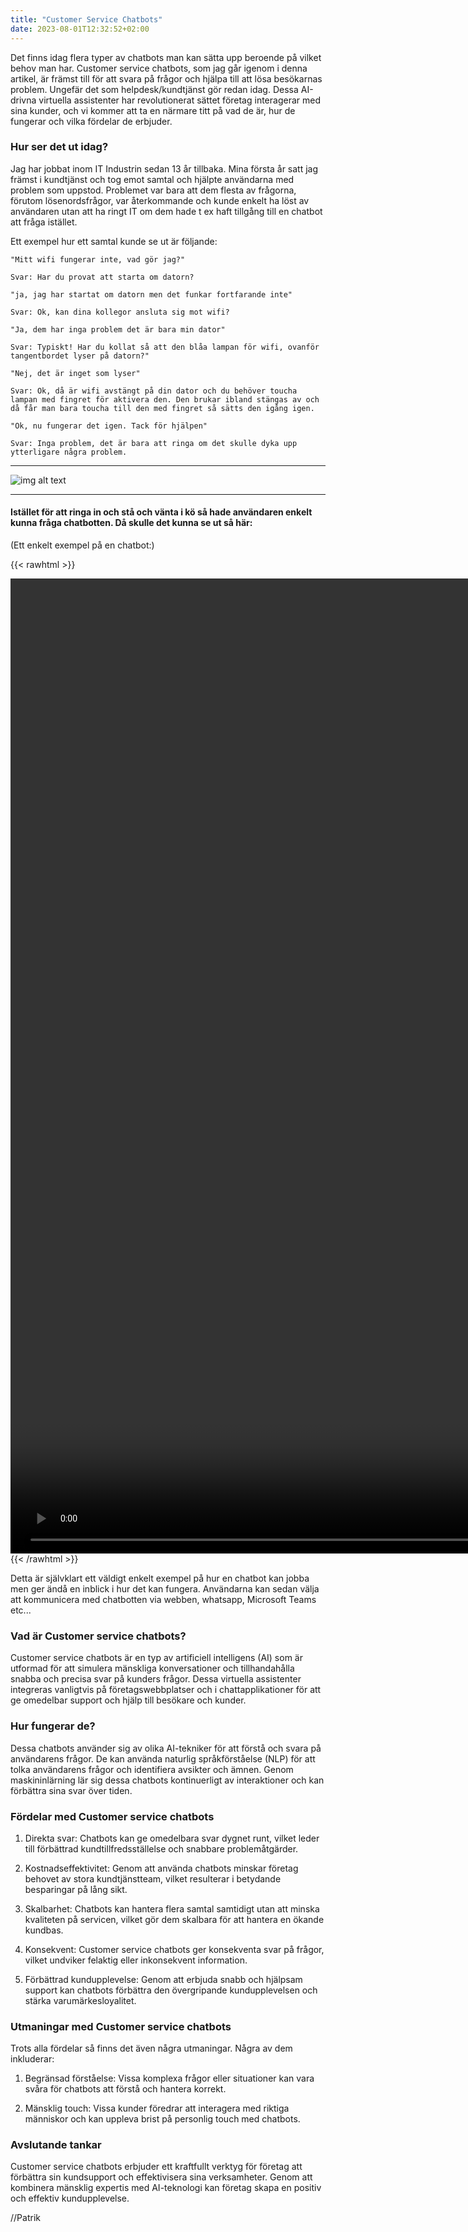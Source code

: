 ```yaml
---
title: "Customer Service Chatbots"
date: 2023-08-01T12:32:52+02:00
---
```


Det finns idag flera typer av chatbots man kan sätta upp beroende på vilket behov man har. Customer service chatbots, som jag går igenom i denna artikel, är främst till för att svara på frågor och hjälpa till att lösa besökarnas problem. Ungefär det som helpdesk/kundtjänst gör redan idag. Dessa AI-drivna virtuella assistenter har revolutionerat sättet företag interagerar med sina kunder, och vi kommer att ta en närmare titt på vad de är, hur de fungerar och vilka fördelar de erbjuder.

### Hur ser det ut idag?

Jag har jobbat inom IT Industrin sedan 13 år tillbaka. Mina första år satt jag främst i kundtjänst och tog emot samtal och hjälpte användarna med problem som uppstod. Problemet var bara att dem flesta av frågorna, förutom lösenordsfrågor, var återkommande och kunde enkelt ha löst av användaren utan att ha ringt IT om dem hade t ex haft tillgång till en chatbot att fråga istället.

Ett exempel hur ett samtal kunde se ut är följande: 

```  
"Mitt wifi fungerar inte, vad gör jag?" 

Svar: Har du provat att starta om datorn?

"ja, jag har startat om datorn men det funkar fortfarande inte"

Svar: Ok, kan dina kollegor ansluta sig mot wifi?

"Ja, dem har inga problem det är bara min dator"

Svar: Typiskt! Har du kollat så att den blåa lampan för wifi, ovanför tangentbordet lyser på datorn?"

"Nej, det är inget som lyser"

Svar: Ok, då är wifi avstängt på din dator och du behöver toucha lampan med fingret för aktivera den. Den brukar ibland stängas av och då får man bara toucha till den med fingret så sätts den igång igen.

"Ok, nu fungerar det igen. Tack för hjälpen"

Svar: Inga problem, det är bara att ringa om det skulle dyka upp ytterligare några problem.

```

----------------------



![img alt text](/images/teacher1.jpg)


---------------------

#### Istället för att ringa in och stå och vänta i kö så hade användaren enkelt kunna fråga chatbotten. Då skulle det kunna se ut så här:

 (Ett enkelt exempel på en chatbot:)

{{< rawhtml >}} 

<center>
<video height=40% controls>
    <source src="/videos/customerservicechatbotex.mp4" type="video/mp4">
    Your browser does not support the video tag.  
</video>
</center>
{{< /rawhtml >}}


Detta är självklart ett väldigt enkelt exempel på hur en chatbot kan jobba men ger ändå en inblick i hur det kan fungera. Användarna kan sedan välja att kommunicera med chatbotten via webben, whatsapp, Microsoft Teams etc...

### Vad är Customer service chatbots?

Customer service chatbots är en typ av artificiell intelligens (AI) som är utformad för att simulera mänskliga konversationer och tillhandahålla snabba och precisa svar på kunders frågor. Dessa virtuella assistenter integreras vanligtvis på företagswebbplatser och i chattapplikationer för att ge omedelbar support och hjälp till besökare och kunder.

### Hur fungerar de?

Dessa chatbots använder sig av olika AI-tekniker för att förstå och svara på användarens frågor. De kan använda naturlig språkförståelse (NLP) för att tolka användarens frågor och identifiera avsikter och ämnen. Genom maskininlärning lär sig dessa chatbots kontinuerligt av interaktioner och kan förbättra sina svar över tiden.


### Fördelar med Customer service chatbots

1. Direkta svar: Chatbots kan ge omedelbara svar dygnet runt, vilket leder till förbättrad kundtillfredsställelse och snabbare problemåtgärder.
    
2. Kostnadseffektivitet: Genom att använda chatbots minskar företag behovet av stora kundtjänstteam, vilket resulterar i betydande besparingar på lång sikt.
    
3. Skalbarhet: Chatbots kan hantera flera samtal samtidigt utan att minska kvaliteten på servicen, vilket gör dem skalbara för att hantera en ökande kundbas.
    
4. Konsekvent: Customer service chatbots ger konsekventa svar på frågor, vilket undviker felaktig eller inkonsekvent information.
    
5. Förbättrad kundupplevelse: Genom att erbjuda snabb och hjälpsam support kan chatbots förbättra den övergripande kundupplevelsen och stärka varumärkesloyalitet.   

### Utmaningar med Customer service chatbots

Trots alla fördelar så finns det även några utmaningar. Några av dem inkluderar:

1. Begränsad förståelse: Vissa komplexa frågor eller situationer kan vara svåra för chatbots att förstå och hantera korrekt.
    
2. Mänsklig touch: Vissa kunder föredrar att interagera med riktiga människor och kan uppleva brist på personlig touch med chatbots.
    
### Avslutande tankar

Customer service chatbots erbjuder ett kraftfullt verktyg för företag att förbättra sin kundsupport och effektivisera sina verksamheter. Genom att kombinera mänsklig expertis med AI-teknologi kan företag skapa en positiv och effektiv kundupplevelse. 

//Patrik
